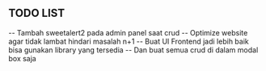 ## TODO LIST

-- Tambah sweetalert2 pada admin panel saat crud
-- Optimize website agar tidak lambat hindari masalah n+1
-- Buat UI Frontend jadi lebih baik bisa gunakan library yang tersedia
-- Dan buat semua crud di dalam modal box saja